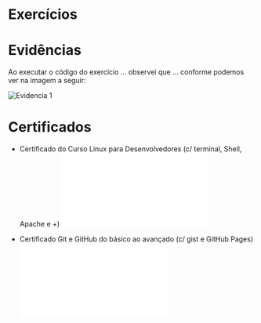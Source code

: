 # Exercícios


# Evidências


Ao executar o código do exercício ... observei que ... conforme podemos ver na imagem a seguir:


![Evidencia 1](evidencias/sample.webp)



# Certificados



- Certificado do Curso Linux para Desenvolvedores (c/ terminal, Shell, Apache e +)
![Curso Linux para Desenvolvedores](certificados/Linux_para_desenvolvedores.pdf)

- Certificado Git e GitHub do básico ao avançado (c/ gist e GitHub Pages)
![Curso  Git e GitHub do básico ao avançado](certificados/Git_e_GitHub_do_básico_ao_avançado.pdf)

